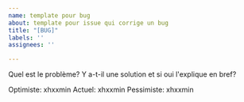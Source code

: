 ```yaml
---
name: template pour bug
about: template pour issue qui corrige un bug
title: "[BUG]"
labels: ''
assignees: ''

---
```


Quel est le problème?
Y a-t-il une solution et si oui l'explique en bref?

Optimiste: xhxxmin
Actuel: xhxxmin
Pessimiste: xhxxmin

